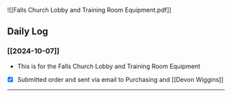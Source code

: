 ![[Falls Church Lobby and Training Room Equipment.pdf]]

## Daily Log
### [[2024-10-07]]
- This is for the Falls Church Lobby and Training Room Equipment
- [x] Submitted order and sent via email to Purchasing and [[Devon Wiggins]]
---
